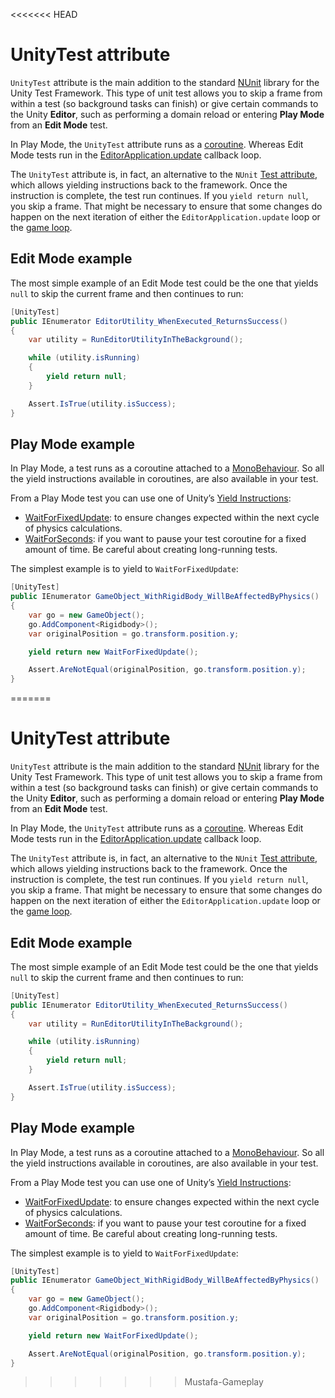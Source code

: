 <<<<<<< HEAD
# UnityTest attribute

`UnityTest` attribute is the main addition to the standard [NUnit](http://www.nunit.org/) library for the Unity Test Framework. This type of unit test allows you to skip a frame from within a test (so background tasks can finish) or give certain commands to the Unity **Editor**, such as performing a domain reload or entering **Play Mode** from an **Edit Mode** test.

In Play Mode, the `UnityTest` attribute runs as a [coroutine](https://docs.unity3d.com/Manual/Coroutines.html). Whereas Edit Mode tests run in the [EditorApplication.update](https://docs.unity3d.com/ScriptReference/EditorApplication-update.html) callback loop.

The `UnityTest` attribute is, in fact, an alternative to the `NUnit` [Test attribute](https://github.com/nunit/docs/wiki/Test-Attribute), which allows yielding instructions back to the framework. Once the instruction is complete, the test run continues. If you `yield return null`, you skip a frame. That might be necessary to ensure that some changes do happen on the next iteration of either the `EditorApplication.update` loop or the [game loop](https://docs.unity3d.com/Manual/ExecutionOrder.html).

## Edit Mode example

The most simple example of an Edit Mode test could be the one that yields `null` to skip the current frame and then continues to run:

```C#
[UnityTest]
public IEnumerator EditorUtility_WhenExecuted_ReturnsSuccess()
{
    var utility = RunEditorUtilityInTheBackground();

    while (utility.isRunning)
    {
        yield return null;
    }

    Assert.IsTrue(utility.isSuccess);
}    
```

## Play Mode example

In Play Mode, a test runs as a coroutine attached to a [MonoBehaviour](https://docs.unity3d.com/ScriptReference/MonoBehaviour.html). So all the yield instructions available in coroutines, are also available in your test. 

From a Play Mode test you can use one of Unity’s [Yield Instructions](https://docs.unity3d.com/ScriptReference/YieldInstruction.html):

- [WaitForFixedUpdate](https://docs.unity3d.com/ScriptReference/WaitForFixedUpdate.html): to ensure changes expected within the next cycle of physics calculations.
- [WaitForSeconds](https://docs.unity3d.com/ScriptReference/WaitForSeconds.html): if you want to pause your test coroutine for a fixed amount of time. Be careful about creating long-running tests.

The simplest example is to yield to `WaitForFixedUpdate`:

```c#
[UnityTest]
public IEnumerator GameObject_WithRigidBody_WillBeAffectedByPhysics()
{
    var go = new GameObject();
    go.AddComponent<Rigidbody>();
    var originalPosition = go.transform.position.y;

    yield return new WaitForFixedUpdate();

    Assert.AreNotEqual(originalPosition, go.transform.position.y);
}
```
=======
# UnityTest attribute

`UnityTest` attribute is the main addition to the standard [NUnit](http://www.nunit.org/) library for the Unity Test Framework. This type of unit test allows you to skip a frame from within a test (so background tasks can finish) or give certain commands to the Unity **Editor**, such as performing a domain reload or entering **Play Mode** from an **Edit Mode** test.

In Play Mode, the `UnityTest` attribute runs as a [coroutine](https://docs.unity3d.com/Manual/Coroutines.html). Whereas Edit Mode tests run in the [EditorApplication.update](https://docs.unity3d.com/ScriptReference/EditorApplication-update.html) callback loop.

The `UnityTest` attribute is, in fact, an alternative to the `NUnit` [Test attribute](https://github.com/nunit/docs/wiki/Test-Attribute), which allows yielding instructions back to the framework. Once the instruction is complete, the test run continues. If you `yield return null`, you skip a frame. That might be necessary to ensure that some changes do happen on the next iteration of either the `EditorApplication.update` loop or the [game loop](https://docs.unity3d.com/Manual/ExecutionOrder.html).

## Edit Mode example

The most simple example of an Edit Mode test could be the one that yields `null` to skip the current frame and then continues to run:

```C#
[UnityTest]
public IEnumerator EditorUtility_WhenExecuted_ReturnsSuccess()
{
    var utility = RunEditorUtilityInTheBackground();

    while (utility.isRunning)
    {
        yield return null;
    }

    Assert.IsTrue(utility.isSuccess);
}    
```

## Play Mode example

In Play Mode, a test runs as a coroutine attached to a [MonoBehaviour](https://docs.unity3d.com/ScriptReference/MonoBehaviour.html). So all the yield instructions available in coroutines, are also available in your test. 

From a Play Mode test you can use one of Unity’s [Yield Instructions](https://docs.unity3d.com/ScriptReference/YieldInstruction.html):

- [WaitForFixedUpdate](https://docs.unity3d.com/ScriptReference/WaitForFixedUpdate.html): to ensure changes expected within the next cycle of physics calculations.
- [WaitForSeconds](https://docs.unity3d.com/ScriptReference/WaitForSeconds.html): if you want to pause your test coroutine for a fixed amount of time. Be careful about creating long-running tests.

The simplest example is to yield to `WaitForFixedUpdate`:

```c#
[UnityTest]
public IEnumerator GameObject_WithRigidBody_WillBeAffectedByPhysics()
{
    var go = new GameObject();
    go.AddComponent<Rigidbody>();
    var originalPosition = go.transform.position.y;

    yield return new WaitForFixedUpdate();

    Assert.AreNotEqual(originalPosition, go.transform.position.y);
}
```
>>>>>>> Mustafa-Gameplay
